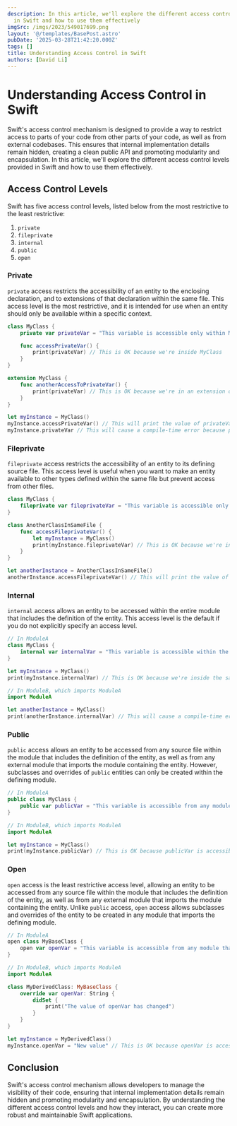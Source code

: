 ```yaml
---
description: In this article, we'll explore the different access control levels provided
  in Swift and how to use them effectively
imgSrc: /imgs/2023/549017699.png
layout: '@/templates/BasePost.astro'
pubDate: '2025-03-28T21:42:20.000Z'
tags: []
title: Understanding Access Control in Swift
authors: [David Li]
---
```


# Understanding Access Control in Swift

Swift's access control mechanism is designed to provide a way to restrict access to parts of your code from other parts of your code, as well as from external codebases. This ensures that internal implementation details remain hidden, creating a clean public API and promoting modularity and encapsulation. In this article, we'll explore the different access control levels provided in Swift and how to use them effectively.

## Access Control Levels

Swift has five access control levels, listed below from the most restrictive to the least restrictive:

1. `private`
2. `fileprivate`
3. `internal`
4. `public`
5. `open`

### Private

`private` access restricts the accessibility of an entity to the enclosing declaration, and to extensions of that declaration within the same file. This access level is the most restrictive, and it is intended for use when an entity should only be available within a specific context.

```swift
class MyClass {
    private var privateVar = "This variable is accessible only within MyClass"

    func accessPrivateVar() {
        print(privateVar) // This is OK because we're inside MyClass
    }
}

extension MyClass {
    func anotherAccessToPrivateVar() {
        print(privateVar) // This is OK because we're in an extension of MyClass within the same file
    }
}

let myInstance = MyClass()
myInstance.accessPrivateVar() // This will print the value of privateVar
myInstance.privateVar // This will cause a compile-time error because privateVar is not accessible outside of MyClass
```

### Fileprivate

`fileprivate` access restricts the accessibility of an entity to its defining source file. This access level is useful when you want to make an entity available to other types defined within the same file but prevent access from other files.

```swift
class MyClass {
    fileprivate var fileprivateVar = "This variable is accessible only within the same file"
}

class AnotherClassInSameFile {
    func accessFileprivateVar() {
        let myInstance = MyClass()
        print(myInstance.fileprivateVar) // This is OK because we're inside the same file
    }
}

let anotherInstance = AnotherClassInSameFile()
anotherInstance.accessFileprivateVar() // This will print the value of fileprivateVar
```

### Internal

`internal` access allows an entity to be accessed within the entire module that includes the definition of the entity. This access level is the default if you do not explicitly specify an access level.

```swift
// In ModuleA
class MyClass {
    internal var internalVar = "This variable is accessible within the same module"
}

let myInstance = MyClass()
print(myInstance.internalVar) // This is OK because we're inside the same module (ModuleA)

// In ModuleB, which imports ModuleA
import ModuleA

let anotherInstance = MyClass()
print(anotherInstance.internalVar) // This will cause a compile-time error because internalVar is not accessible outside of ModuleA
```

### Public

`public` access allows an entity to be accessed from any source file within the module that includes the definition of the entity, as well as from any external module that imports the module containing the entity. However, subclasses and overrides of `public` entities can only be created within the defining module.

```swift
// In ModuleA
public class MyClass {
    public var publicVar = "This variable is accessible from any module that imports ModuleA"
}

// In ModuleB, which imports ModuleA
import ModuleA

let myInstance = MyClass()
print(myInstance.publicVar) // This is OK because publicVar is accessible from any module that imports ModuleA
```

### Open

`open` access is the least restrictive access level, allowing an entity to be accessed from any source file within the module that includes the definition of the entity, as well as from any external module that imports the module containing the entity. Unlike `public` access, `open` access allows subclasses and overrides of the entity to be created in any module that imports the defining module.

```swift
// In ModuleA
open class MyBaseClass {
    open var openVar = "This variable is accessible from any module that imports ModuleA and can be subclassed and overridden"
}

// In ModuleB, which imports ModuleA
import ModuleA

class MyDerivedClass: MyBaseClass {
    override var openVar: String {
        didSet {
            print("The value of openVar has changed")
        }
    }
}

let myInstance = MyDerivedClass()
myInstance.openVar = "New value" // This is OK because openVar is accessible from any module that imports ModuleA and can be subclassed and overridden
```

## Conclusion

Swift's access control mechanism allows developers to manage the visibility of their code, ensuring that internal implementation details remain hidden and promoting modularity and encapsulation. By understanding the different access control levels and how they interact, you can create more robust and maintainable Swift applications.